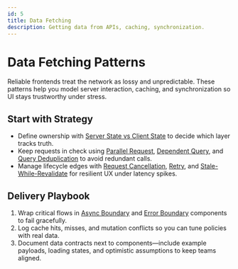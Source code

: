 ```yaml
---
id: 5
title: Data Fetching
description: Getting data from APIs, caching, synchronization.
---
```

# Data Fetching Patterns

Reliable frontends treat the network as lossy and unpredictable. These patterns help you model server interaction, caching, and synchronization so UI stays trustworthy under stress.

## Start with Strategy

- Define ownership with [Server State vs Client State](/server-state-vs-client-state) to decide which layer tracks truth.
- Keep requests in check using [Parallel Request](/parallel-request), [Dependent Query](/dependent-query), and [Query Deduplication](/query-deduplication) to avoid redundant calls.
- Manage lifecycle edges with [Request Cancellation](/request-cancellation), [Retry](/retry), and [Stale-While-Revalidate](/stale-while-revalidate) for resilient UX under latency spikes.

## Delivery Playbook

1. Wrap critical flows in [Async Boundary](/async-boundary) and [Error Boundary](/error-boundary) components to fail gracefully.
2. Log cache hits, misses, and mutation conflicts so you can tune policies with real data.
3. Document data contracts next to components—include example payloads, loading states, and optimistic assumptions to keep teams aligned.
